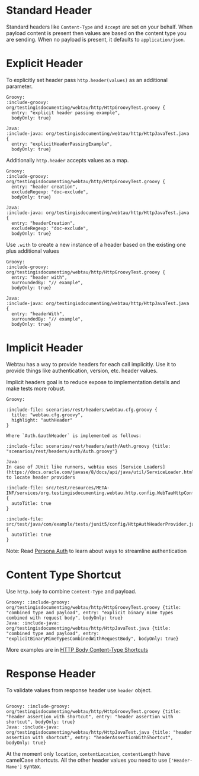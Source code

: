 # Standard Header

Standard headers like `Content-Type` and `Accept` are set on your behalf. 
When payload content is present then values are based on the content type you are sending. 
When no payload is present, it defaults to `application/json`.   

# Explicit Header

To explicitly set header pass `http.header(values)` as an additional parameter.

```tabs
Groovy:
:include-groovy: org/testingisdocumenting/webtau/http/HttpGroovyTest.groovy {
  entry: "explicit header passing example", 
  bodyOnly: true}

Java:
:include-java: org/testingisdocumenting/webtau/http/HttpJavaTest.java {
  entry: "explicitHeaderPassingExample",
  bodyOnly: true}
```

Additionally `http.header` accepts values as a map.

```tabs
Groovy:
:include-groovy: org/testingisdocumenting/webtau/http/HttpGroovyTest.groovy {
  entry: "header creation",
  excludeRegexp: "doc-exclude",
  bodyOnly: true}
  
Java:
:include-java: org/testingisdocumenting/webtau/http/HttpJavaTest.java {
  entry: "headerCreation",
  excludeRegexp: "doc-exclude",
  bodyOnly: true}
```

Use `.with` to create a new instance of a header based on the existing one plus additional values

```tabs
Groovy:
:include-groovy: org/testingisdocumenting/webtau/http/HttpGroovyTest.groovy {
  entry: "header with",
  surroundedBy: "// example",
  bodyOnly: true}
  
Java:
:include-java: org/testingisdocumenting/webtau/http/HttpJavaTest.java {
  entry: "headerWith",
  surroundedBy: "// example",
  bodyOnly: true}
```

# Implicit Header

Webtau has a way to provide headers for each call implicitly.
Use it to provide things like authentication, version, etc. header values.

Implicit headers goal is to reduce expose to implementation details and make tests more robust.

```tabs
Groovy:

:include-file: scenarios/rest/headers/webtau.cfg.groovy {
  title: "webtau.cfg.groovy",
  highlight: "authHeader"
}

Where `Auth.&authHeader` is implemented as follows:

:include-file: scenarios/rest/headers/auth/Auth.groovy {title: "scenarios/rest/headers/auth/Auth.groovy"}

Java:
In case of JUnit like runners, webtau uses [Service Loaders](https://docs.oracle.com/javase/8/docs/api/java/util/ServiceLoader.html) 
to locate header providers

:include-file: src/test/resources/META-INF/services/org.testingisdocumenting.webtau.http.config.WebTauHttpConfiguration {
  autoTitle: true
}

:include-file: src/test/java/com/example/tests/junit5/config/HttpAuthHeaderProvider.java {
  autoTitle: true
}
```

Note: Read [Persona Auth](persona/HTTP-persona) to learn about ways to streamline authentication

# Content Type Shortcut 

Use `http.body` to combine `Content-Type` and payload.

```tabs
Groovy: :include-groovy: org/testingisdocumenting/webtau/http/HttpGroovyTest.groovy {title: "combined type and payload", entry: "explicit binary mime types combined with request body", bodyOnly: true}
Java: :include-java: org/testingisdocumenting/webtau/http/HttpJavaTest.java {title: "combined type and payload", entry: "explicitBinaryMimeTypesCombinedWithRequestBody", bodyOnly: true}
```

More examples are in [HTTP Body Content-Type Shortcuts](HTTP/body#content-type-shortcuts)
  
# Response Header

To validate values from response header use `header` object.

```tabs

Groovy: :include-groovy: org/testingisdocumenting/webtau/http/HttpGroovyTest.groovy {title: "header assertion with shortcut", entry: "header assertion with shortcut", bodyOnly: true}
Java: :include-java: org/testingisdocumenting/webtau/http/HttpJavaTest.java {title: "header assertion with shortcut", entry: "headerAssertionWithShortcut", bodyOnly: true}

```

At the moment only `location`, `contentLocation`, `contentLength` have camelCase shortcuts.
All the other header values you need to use `['Header-Name']` syntax.